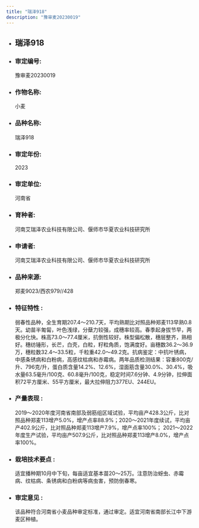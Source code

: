 ```yaml
---
title: "瑞泽918"
description: "豫审麦20230019"
---
```

* ## 瑞泽918
* ###  审定编号:  
   豫审麦20230019

*  ### 作物名称:  
   小麦

*   ###  品种名称: 
    瑞泽918

*   ### 审定年份: 
    2023

*   ### 审定单位:  
    河南省

*   ### 育种者:  
    河南艾瑞泽农业科技有限公司、偃师市华夏农业科技研究所

*   ### 申请者:  
    河南艾瑞泽农业科技有限公司、偃师市华夏农业科技研究所

*   ### 品种来源:  
    郑麦9023/西农979//428

*   ### 特征特性 : 
    弱春性品种，全生育期207.4～210.7天，平均熟期比对照品种郑麦113早熟0.8天。幼苗半匍匐，叶色浅绿，分蘖力较强，成穗率较高。春季起身拔节早，两极分化快。株高73.0～77.4厘米，抗倒性较好。株型偏松散，穗层整齐，熟相好。穗纺锤形，长芒，白壳，白粒，籽粒角质，饱满度好。亩穗数36.2～36.9万，穗粒数32.4～33.5粒，千粒重42.0～49.2克。抗病鉴定：中抗叶锈病，中感条锈病和白粉病，高感纹枯病和赤霉病。两年品质检测结果：容重800克/升、796克/升，蛋白质含量14.2%、12.6%，湿面筋含量30.0%、30.4%，吸水量63.5毫升/100克、60.8毫升/100克，稳定时间7.6分钟、4.9分钟，拉伸面积72平方厘米、55平方厘米，最大拉伸阻力377EU、244EU。

*   ### 产量表现 : 
    2019～2020年度河南省南部及弱筋组区域试验，平均亩产428.3公斤，比对照品种郑麦113增产5.0%，增产点率88.9%；2020～2021年度续试，平均亩产402.9公斤，比对照品种郑麦113增产7.9%，增产点率100%； 2021～2022年度生产试验，平均亩产507.9公斤，比对照品种郑麦113增产8.0%，增产点率100%。

*   ### 栽培技术要点 : 
    适宜播种期10月中下旬，每亩适宜基本苗20～25万。注意防治蚜虫、赤霉病、纹枯病、条锈病和白粉病等病虫害，预防倒春寒。

*   ### 审定意见 : 
    该品种符合河南省小麦品种审定标准，通过审定。适宜河南省南部长江中下游麦区种植。
